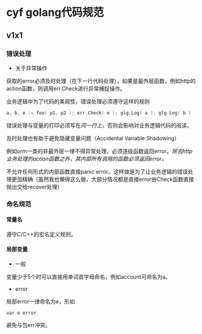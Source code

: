 # cyf golang代码规范

## v1x1 

### 错误处理
* 关于异常操作

获取的error必须及时处理（在下一行代码处理），如果是最外层函数，例如http的action函数，则调用err.Check进行异常捕捉操作。

业务逻辑中为了代码的美观性，错误处理必须遵守这样的规则
```go
a, b, e := foo( p1, p2 ); err.Check( e ); glg.Log( a ); glg.Log( b )
``` 
错误处理与变量的打印必须写在*同一行上*，否则会影响对业务逻辑代码的阅读。

及时处理也有助于避免隐藏变量问题（Accidental Variable Shadowing）

例如orm一类的非最外层一律不得异常处理，必须逐级函数返回error。*除去http业务处理的action函数之外，其内部所有调用的函数必须返回error。*

不允许任何形式的内部函数直接panic error。这样做是为了让业务逻辑的错误处理更加精确（虽然我也懒得这么做，大部分情况都是直接error由Check函数直接抛出交给recover处理）


### 命名规范
#### 常量名
遵守C/C++的宏名定义规则。

#### 局部变量
* 一般

变量少于5个时可以直接用单词首字母命名，例如account可命名为a。

* error

局部error一律命名为e，形如

```golang
var e error
```
避免与包err冲突。

